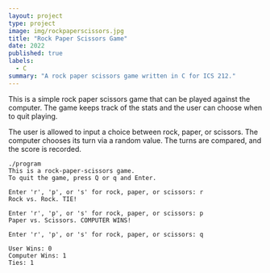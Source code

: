 ```yaml
---
layout: project
type: project
image: img/rockpaperscissors.jpg
title: "Rock Paper Scissors Game"
date: 2022
published: true
labels:
  - C
summary: "A rock paper scissors game written in C for ICS 212."
---
```

This is a simple rock paper scissors game that can be played against the computer. The game keeps track of the stats and the user can choose when to quit playing. 

The user is allowed to input a choice between rock, paper, or scissors. The computer chooses its turn via a random value. The turns are compared, and the score is recorded. 

```
./program
This is a rock-paper-scissors game.
To quit the game, press Q or q and Enter.

Enter 'r', 'p', or 's' for rock, paper, or scissors: r
Rock vs. Rock. TIE!

Enter 'r', 'p', or 's' for rock, paper, or scissors: p
Paper vs. Scissors. COMPUTER WINS!

Enter 'r', 'p', or 's' for rock, paper, or scissors: q

User Wins: 0
Computer Wins: 1
Ties: 1
```
